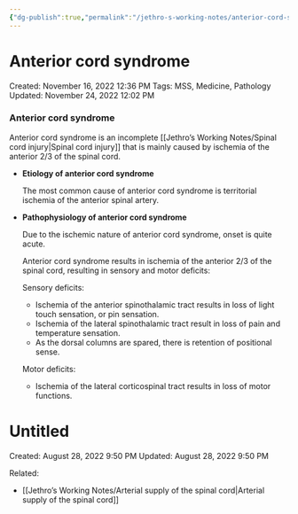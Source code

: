 ```yaml
---
{"dg-publish":true,"permalink":"/jethro-s-working-notes/anterior-cord-syndrome/","dgPassFrontmatter":true}
---
```



# Anterior cord syndrome

Created: November 16, 2022 12:36 PM
Tags: MSS, Medicine, Pathology
Updated: November 24, 2022 12:02 PM

### Anterior cord syndrome

Anterior cord syndrome is an incomplete [[Jethro’s Working Notes/Spinal cord injury\|Spinal cord injury]] that is mainly caused by ischemia of the anterior 2/3 of the spinal cord.

- ********************************************Etiology of anterior cord syndrome********************************************
    
    The most common cause of anterior cord syndrome is territorial ischemia of the anterior spinal artery.
    
- **********************************************************************************Pathophysiology of anterior cord syndrome**********************************************************************************
    
    Due to the ischemic nature of anterior cord syndrome, onset is quite acute.
    
    Anterior cord syndrome results in ischemia of the anterior 2/3 of the spinal cord, resulting in sensory and motor deficits:
    
    Sensory deficits:
    
    - Ischemia of the anterior spinothalamic tract results in loss of light touch sensation, or pin sensation.
    - Ischemia of the lateral spinothalamic tract result in loss of pain and temperature sensation.
    - As the dorsal columns are spared, there is retention of positional sense.
    
    Motor deficits:
    
    - Ischemia of the lateral corticospinal tract results in loss of motor functions.
    
    
<div class="transclusion internal-embed is-loaded"><div class="markdown-embed">





# Untitled

Created: August 28, 2022 9:50 PM
Updated: August 28, 2022 9:50 PM

</div></div>

    

Related:

- [[Jethro’s Working Notes/Arterial supply of the spinal cord\|Arterial supply of the spinal cord]]